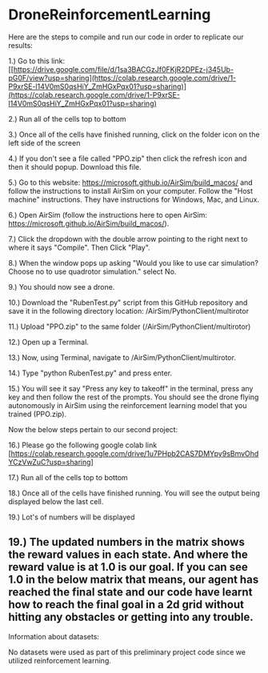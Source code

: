 # DroneReinforcementLearning

Here are the steps to compile and run our code in order to replicate our results:

1.) Go to this link: [[https://drive.google.com/file/d/1sa3BACGzJf0FKjR2DPEz-j345Ub-pG0F/view?usp=sharing](https://colab.research.google.com/drive/1-P9xrSE-l14V0mS0qsHiY_ZmHGxPqx01?usp=sharing)](https://colab.research.google.com/drive/1-P9xrSE-l14V0mS0qsHiY_ZmHGxPqx01?usp=sharing)

2.) Run all of the cells top to bottom

3.) Once all of the cells have finished running, click on the folder icon on the left side of the screen 

4.) If you don't see a file called "PPO.zip" then click the refresh icon and then it should popup. Download this file.

5.) Go to this website: https://microsoft.github.io/AirSim/build_macos/ and follow the instructions to install AirSim on your computer. Follow the "Host machine" instructions. They have instructions for Windows, Mac, and Linux.

6.) Open AirSim (follow the instructions here to open AirSim: https://microsoft.github.io/AirSim/build_macos/).

7.) Click the dropdown with the double arrow pointing to the right next to where it says "Compile". Then Click "Play".

8.) When the window pops up asking "Would you like to use car simulation? Choose no to use quadrotor simulation." select No.

9.) You should now see a drone.

10.) Download the "RubenTest.py" script from this GitHub repository and save it in the following directory location: /AirSim/PythonClient/multirotor

11.) Upload "PPO.zip" to the same folder (/AirSim/PythonClient/multirotor)

12.) Open up a Terminal.

13.) Now, using Terminal, navigate to /AirSim/PythonClient/multirotor.

14.) Type "python RubenTest.py" and press enter.

15.) You will see it say "Press any key to takeoff" in the terminal, press any key and then follow the rest of the prompts. You should see the drone flying autonomously in AirSim using the reinforcement learning model that you trained (PPO.zip).

Now the below steps pertain to our second project:

16.) Please go the following google colab link [https://colab.research.google.com/drive/1u7PHpb2CAS7DMYpy9sBmvOhdYCzVwZuC?usp=sharing]

17.) Run all of the cells top to bottom

18.) Once all of the cells have finished running. You will see the output being displayed below the last cell.

19.) Lot's of numbers will be displayed 

19.) The updated numbers in the matrix shows the reward values in each state. And where the reward value is at 1.0 is our goal. If you can see 1.0 in the below matrix that means, our agent has reached  the final state and our code have learnt how to reach the final goal in a 2d grid without hitting any obstacles or getting into any trouble.
-----------------------------------------------------------------------------------
Information about datasets:

No datasets were used as part of this preliminary project code since we utilized reinforcement learning.
